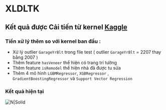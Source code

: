 # XLDLTK
## Kết quả được Cải tiến từ kernel [Kaggle](https://www.kaggle.com/masumrumi/a-detailed-regression-guide-with-house-pricing)

### Tiền xử lý thêm so với kernel ban đầu :
 - Xử lý outlier `GarageYrBlt` trong file test ( outlier `GarageYrBlt` = 2207 thay bằng 2007 )
 - Thêm feature `hasVeneer` thể hiện có trang trí tường
 - Thêm feature `isRemodel` thể hiện nhà đã được tu sửa
 - Thêm 4 mô hình `LGBMRegressor`, `XGBRegressor` , `GradientBoostingRegressor` và `Support Vector Regression`
### Kết quả hiện tại
![N|Solid](https://scontent.fhan2-3.fna.fbcdn.net/v/t1.15752-9/78925621_553882142074397_8597360925462233088_n.png?_nc_cat=101&_nc_ohc=cmwOwFS5rlsAQkB16KEhLRI5p_PEGkgu06Tsmk8IHYGFI1QMOtF6aDsQA&_nc_ht=scontent.fhan2-3.fna&oh=a31c382aed35336a7f9bcb553f80dccd&oe=5E4543D0)
